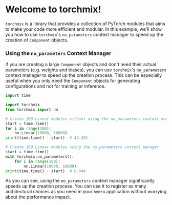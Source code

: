 # Welcome to torchmix!

`torchmix` is a library that provides a collection of PyTorch modules that aims to make your code more efficient and modular. In this example, we'll show you how to use `torchmix`'s `no_parameters` context manager to speed up the creation of `Component` objects.

### Using the `no_parameters` Context Manager

If you are creating a large `Component` objects and don't need their actual parameters (e.g. weights and biases), you can use `torchmix`'s `no_parameters` context manager to speed up the creation process. This can be especially useful when you only need the `Component` objects for generating configurations and not for training or inference.

```python
import time

import torchmix
from torchmix import nn

# Create 100 Linear modules without using the no_parameters context manager
start = time.time()
for i in range(100):
    nn.Linear(10000, 10000)
print(time.time() - start)  # 42.201

# Create 100 Linear modules using the no_parameters context manager
start = time.time()
with torchmix.no_parameters():
    for i in range(100):
        nn.Linear(10000, 10000)
print(time.time() - start)  # 0.044
```

As you can see, using the `no_parameters` context manager significantly speeds up the creation process. You can use it to register as many architectural choices as you need in your `hydra` application without worrying about the performance impact.
